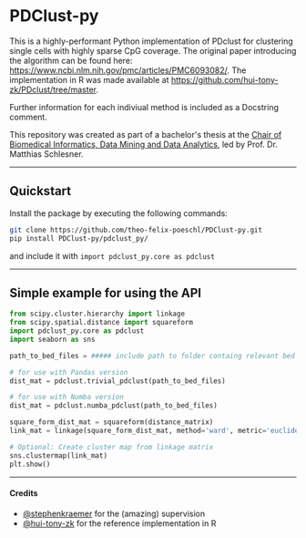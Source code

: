 # PDClust-py
This is a highly-performant Python implementation of PDclust for clustering single cells with highly sparse CpG coverage.
The original paper introducing the algorithm can be found here: https://www.ncbi.nlm.nih.gov/pmc/articles/PMC6093082/. The implementation in R was made available at https://github.com/hui-tony-zk/PDclust/tree/master.

Further information for each indiviual method is included as a Docstring comment.

This repository was created as part of a bachelor's thesis at the [Chair of Biomedical Informatics, Data Mining and Data Analytics](https://www.uni-augsburg.de/de/fakultaet/fai/informatik/prof/bioinf/mitarbeiter/matthias-schlesner/), led by Prof. Dr. Matthias Schlesner.


--- 
## Quickstart
Install the package by executing the following commands:
``` bash
git clone https://github.com/theo-felix-poeschl/PDClust-py.git
pip install PDClust-py/pdclust_py/
```
and include it with ```import pdclust_py.core as pdclust```

---
## Simple example for using the API
```python
from scipy.cluster.hierarchy import linkage
from scipy.spatial.distance import squareform
import pdclust_py.core as pdclust
import seaborn as sns

path_to_bed_files = ##### include path to folder containg relevant bed files

# for use with Pandas version
dist_mat = pdclust.trivial_pdclust(path_to_bed_files)

# for use with Numba version
dist_mat = pdclust.numba_pdclust(path_to_bed_files)

square_form_dist_mat = squareform(distance_matrix)
link_mat = linkage(square_form_dist_mat, method='ward', metric='euclidean')

# Optional: Create cluster map from linkage matrix
sns.clustermap(link_mat)
plt.show()

```

--- 
#### Credits
- [@stephenkraemer](https://github.com/stephenkraemer) for the (amazing) supervision
- [@hui-tony-zk](https://github.com/hui-tony-zk) for the reference implementation in R
